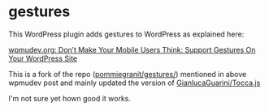 # gestures

This WordPress plugin adds gestures to WordPress as explained here:

[wpmudev.org: Don’t Make Your Mobile Users Think: Support Gestures On Your WordPress Site](https://premium.wpmudev.org/blog/easily-add-touch-gestures-to-your-wordpress-site/)

This is a fork of the repo ([pommiegranit/gestures/](https://github.com/pommiegranit/gestures/)) mentioned in above wpmudev post and mainly updated the version of [GianlucaGuarini/Tocca.js](https://github.com/GianlucaGuarini/Tocca.js)

I'm not sure yet hown good it works.
